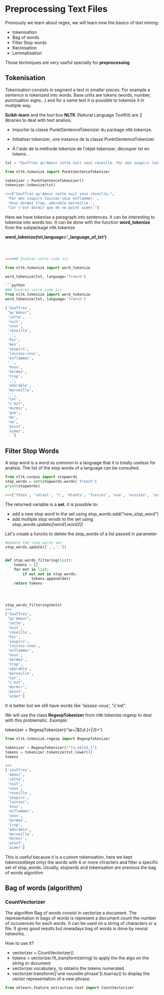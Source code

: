 # Preprocessing Text Files

Previously we learn about regex, we will learn now the basics of text mining:
- tokenisation
- Bag of words
- Filter Stop words
- Racinisation
- Lemmatisation

Those techniques are very useful specially for **preprocessing**

## Tokenisation

Tokenisation consists in segment a text in smaller pieces. For example a sentence is tokenized into words. Base units are tokens (words, number, punctuation signs...) and for a same text it is possible to tokenize it in multiple way.

**Scikit-learn** and the tool box **NLTK** (Natural Language ToolKit) are 2 libraries to deal with text analisis.

- Importer la classe PunktSentenceTokenizer du package nltk.tokenize.

- Initialiser tokenizer, une instance de la classe PunktSentenceTokenizer.

- À l'aide de la méthode tokenize de l'objet tokenizer, découper txt en tokens. .


```python
txt = "Souffrez qu'Amour cette nuit vous réveille. Par mes soupirs laissez-vous enflammer. Vous dormez trop, adorable merveille. Car c'est dormir que de ne point aimer."

from nltk.tokenize import PunktSentenceTokenizer

tokenizer = PunktSentenceTokenizer()
tokenizer.tokenize(txt)

>>>["Souffrez qu'Amour cette nuit vous réveille.",
 'Par mes soupirs laissez-vous enflammer.',
 'Vous dormez trop, adorable merveille.',
 "Car c'est dormir que de ne point aimer."]
```

Here we have tokenise a paragraph into sentences. It can be interesting to tokenise into words too.
It can be done with the function **word_tokenize** from the subpackage nltk.tokenize

**word_tokenize(txt,language='_language_of_txt')**

```python



>>>### Insérez votre code ici

from nltk.tokenize import word_tokenize

word_tokenize(txt, language='french')

​```python
### Insérez votre code ici
from nltk.tokenize import word_tokenize
word_tokenize(txt, language='french')

['Souffrez',
 "qu'Amour",
 'cette',
 'nuit',
 'vous',
 'réveille',
 '.',
 'Par',
 'mes',
 'soupirs',
 'laissez-vous',
 'enflammer',
 '.',
 'Vous',
 'dormez',
 'trop',
 ',',
 'adorable',
 'merveille',
 '.',
 'Car',
 "c'est",
 'dormir',
 'que',
 'de',
 'ne',
 'point',
 'aimer',
 '.']

```

## Filter Stop Words

A stop word is a word so common in a language that it is totally useless for analisis.
The list of the stop words of a language can be consulted.

```python
from nltk.corpus import stopwords
stop_words = set(stopwords.words('french')
print(stopwords)

>>>{'fûtes', 'serait', 't', 'étants', 'fussiez', 'eue', 'eussiez', 'sois', 'avez', 'leur', 'avait', 'te', 'eut', 'par', 'aura', 'eusse', 'un', 'serons', 'de', 'ayants', 'aurais', 'étaient', 'sera', 'votre', 'mon', 'ne', 'd', 'été', 'auriez', 'ils', 'ayant', 'étées', 'seraient', 'eu', 'm', 'vous', 'étiez', 'le', 'fusse', 'fussions', 'qui', 'serions', 'la', 'soient', 'ces', 'lui', 'ou', 'fut', 'étant', 'je', 'ayante', 'il', 'c', 'se', 'auraient', 'du', 'toi', 'ta', 'et', 'eussions', 'son', 'fusses', 'avaient', 'des', 'avons', 'eusses', 'notre', 'l', 'on', 'au', 'tu', 'eurent', 'seriez', 'fussent', 'sur', 'étée', 'est', 'eux', 'auras', 'ont', 'pas', 'mais', 'eûtes', 'aux', 'ma', 'ayantes', 'eussent', 'pour', 'y', 'aurez', 'seras', 'moi', 'n', 'avais', 'ayons', 'ait', 'aurait', 'aviez', 'suis', 'vos', 'me', 'avec', 'ce', 'étais', 'elle', 'en', 'seront', 'qu', 'sont', 'eûmes', 'les', 'fûmes', 'était', 'dans', 'soyez', 'aurons', 'aient', 'ton', 'même', 'eues', 'eus', 'aies', 'étantes', 'avions', 'ses', 'serez', 'mes', 'une', 'fus', 'ai', 'aurai', 'sa', 'à', 'j', 'tes', 'étante', 'êtes', 'aie', 'serai', 'soyons', 'as', 'aurions', 'nous', 's', 'sommes', 'auront', 'étions', 'serais', 'eût', 'soit', 'furent', 'étés', 'ayez', 'que', 'fût', 'es', 'nos'}

```

The returned variable is a **set**. it is possible to:
- add a new stop word to the set using _stop_words.add("new_stop_word")_
- add multiple stop wrods to the set using _stop_words.update([word1,word2])_



Let's create a functio to delete the stop_words of a list passed in parameter

```python
#Update the stop_words set
stop_words.update([',','.'])


def stop_words_filtering(list):
    tokens = []
    for mot in list:
        if mot not in stop_words:
            tokens.append(mot)
    return tokens




stop_words_filtering(mots)
>>>
['Souffrez',
 "qu'Amour",
 'cette',
 'nuit',
 'réveille',
 'Par',
 'soupirs',
 'laissez-vous',
 'enflammer',
 'Vous',
 'dormez',
 'trop',
 'adorable',
 'merveille',
 'Car',
 "c'est",
 'dormir',
 'point',
 'aimer']

```

It is better but we still have words like 'laissez-vous', "c'est".

We will use the class **RegexpTokenizer** from nltk.tokenize.regexp to deal with this problematic.
_Example_:

tokenizer = RegexpTokenizer(r'\w+|\$[\d\.]+|\S+')


```python
from nltk.tokenize.regexp import RegexpTokenizer

tokenizer = RegexpTokenizer(r"[a-zé]{4,}")
tokens = tokenizer.tokenize(txt.lower())
tokens

>>>
['souffrez',
 'amour',
 'cette',
 'nuit',
 'vous',
 'réveille',
 'soupirs',
 'laissez',
 'vous',
 'enflammer',
 'vous',
 'dormez',
 'trop',
 'adorable',
 'merveille',
 'dormir',
 'point',
 'aimer']
```

This is useful because it is a custom tokenisation, here we kept tokenized(kept only) the words with 4 or more chracters and filter a specific set of stop_words. 
Usually, stopwrds and tokenisation are previous the bag of words algortihm

## Bag of words (algorithm)

### CountVectorizer

The algorithm Bag of words consist in vectorize a document. The representation in bags of words is represent a document count the number of occurences for each words. It can be used on a string of characters or a file. It gives good results but nowadays bag of words is done by neural networks.

How to use it?
- vectorizer = CountVectorizer()
- tokens = vectorizer.fit_transform(string) to apply the the algo on the string or document
- vectorizer.vocabulary_ to obtains the tokens numerated
- vectorizer.transform(['une nouvelle phrase']).toarray() to display the vector representation of a new phrase.




```python
from sklearn.feature_extraction.text import CountVectorizer
